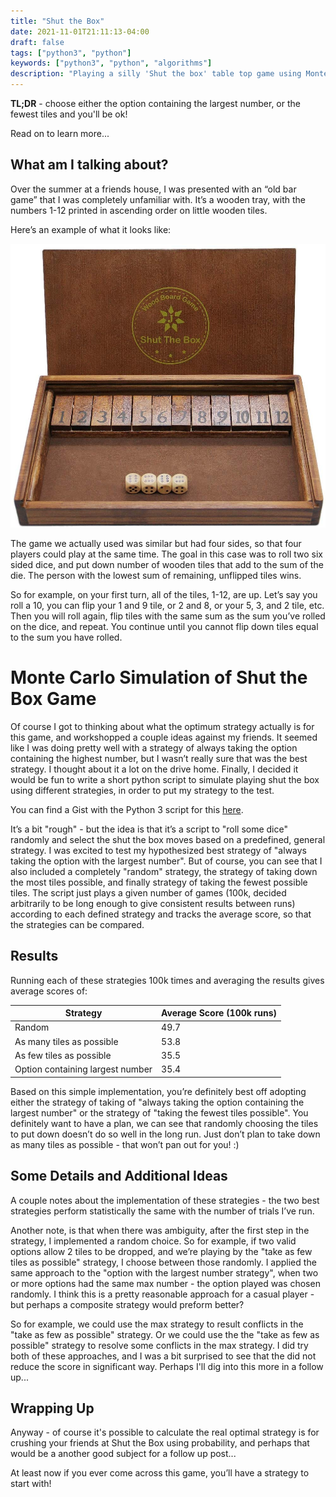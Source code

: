 ```yaml
---
title: "Shut the Box"
date: 2021-11-01T21:11:13-04:00
draft: false
tags: ["python3", "python"]
keywords: ["python3", "python", "algorithms"]
description: "Playing a silly 'Shut the box' table top game using Monte Carlo Simulation to test different strategies, so that I hopefully stop losing to my friends so much."
---
```

**TL;DR** - choose either the option containing the largest number, or the fewest
tiles and you'll be ok!

Read on to learn more...

## What am I talking about?
Over the summer at a friends house, I was presented with an “old bar game” that
I was completely unfamiliar with. It’s a wooden tray, with the numbers 1-12
printed in ascending order on little wooden tiles.

Here’s an example of what it looks like:

![Shut the box game board](/shut_the_box/shut_the_box.jpg)

The game we actually used was similar but had four sides, so that four players
could play at the same time. The goal in this case was to roll two six sided
dice, and put down number of wooden tiles that add to the sum of the die. The
person with the lowest sum of remaining, unflipped tiles wins.

So for example, on your first turn, all of the tiles, 1-12, are up. Let’s say
you roll a 10, you can flip your 1 and 9 tile, or 2 and 8, or your 5, 3, and 2
tile, etc. Then you will roll again, flip tiles with the same sum as the sum
you’ve rolled on the dice, and repeat. You continue until you cannot flip down
tiles equal to the sum you have rolled.

# Monte Carlo Simulation of Shut the Box Game

Of course I got to thinking about what the optimum strategy actually is for this
game, and workshopped a couple ideas against my friends. It seemed like I was
doing pretty well with a strategy of always taking the option containing the
highest number, but I wasn’t really sure that was the best strategy. I thought
about it a lot on the drive home. Finally, I decided it would be fun to write a
short python script to simulate playing shut the box using different strategies,
in order to put my strategy to the test. 

You can find a Gist with the Python 3 script for this [here](https://gist.github.com/heathhenley/4ac69dad35a009d0685c785ecea270e1).

It’s a bit "rough" - but the idea is that it’s a script to "roll some
dice" randomly and select the shut the box moves based on a predefined, general
strategy. I was excited to test my hypothesized best strategy of "always taking
the option with the largest number". But of course, you can see that I also
included a completely "random" strategy, the strategy of taking down the most
tiles possible, and finally strategy of taking the fewest possible tiles. The
script just plays a given number of games (100k, decided arbitrarily to be
long enough to give consistent results between runs) according to each defined
strategy and tracks the average score, so that the strategies can be compared. 

## Results

Running each of these strategies 100k times and averaging the results gives
average scores of:

| **Strategy**  | **Average Score (100k runs)** |
| ------------- | ------------- |
| Random | 49.7 |
| As many tiles as possible  | 53.8  |
| As few tiles as possible  | 35.5  |
| Option containing largest number  | 35.4 |


Based on this simple implementation, you’re definitely best off adopting either
the strategy of taking of "always taking the option containing the largest
number" or the strategy of "taking the fewest tiles possible". You definitely
want to have a plan, we can see that  randomly choosing the tiles to put down
doesn’t do so well in the long run. Just don’t plan to take down as many tiles
as possible - that won’t pan out for you! :)

## Some Details and Additional Ideas

A couple notes about the implementation of these strategies - the two best
strategies perform statistically the same with the number of trials I’ve run.

Another note, is that when there was ambiguity, after the first step in the
strategy, I implemented a random choice. So for example, if two valid options
allow 2 tiles to be dropped, and we’re playing by the "take as few tiles as
possible" strategy, I choose between those randomly. I applied the same approach
to the "option with the largest number strategy", when two or more options had
the same max number - the option played was chosen randomly. I think this is a
pretty reasonable approach for a casual player - but perhaps a composite
strategy would preform better?

So for example, we could use the max strategy to result conflicts in the "take
as few as possible" strategy. Or we could use the the "take as few as possible"
strategy to resolve some conflicts in the max strategy. I did try both of these
approaches, and I was a bit surprised to see that the did not reduce the score
in significant way. Perhaps I'll dig into this more in a follow up...

## Wrapping Up

Anyway - of course it's possible to calculate the real optimal strategy is for
crushing your friends at Shut the Box using probability, and perhaps that would
be a another good subject for a follow up post...

At least now if you ever come across this game, you’ll have a strategy to start
with!
